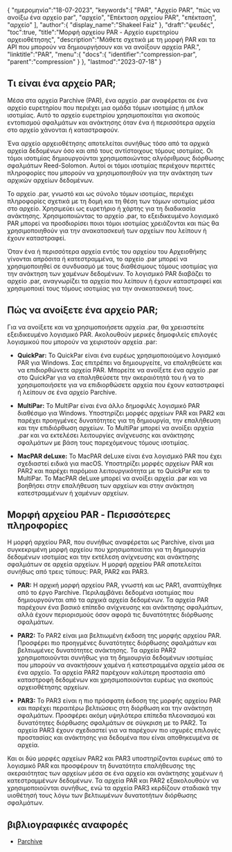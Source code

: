 {
"ημερομηνία":"18-07-2023",
   "keywords":[
"PAR",
"Αρχείο PAR",
"πώς να ανοίξω ένα αρχείο par",
"αρχείο",
"Επέκταση αρχείου PAR",
"επέκταση",
"αρχείο"
],
   "author":{
"display_name":"Shakeel Faiz"
},
"draft":"ψευδές",
"toc":true,
"title":"Μορφή αρχείου PAR - Αρχείο ευρετηρίου αρχειοθέτησης",
   "description":"Μάθετε σχετικά με τη μορφή PAR και τα API που μπορούν να δημιουργήσουν και να ανοίξουν αρχεία PAR.",
"linktitle":"PAR",
   "menu":{
      "docs":{
         "identifier":"compression-par",
         "parent":"compression"
}
},
"lastmod":"2023-07-18"
}

## Τι είναι ένα αρχείο PAR;

Μέσα στα αρχεία Parchive (PAR), ένα αρχείο .par αναφέρεται σε ένα αρχείο ευρετηρίου που περιέχει μια ομάδα τόμων ισοτιμίας ή μπλοκ ισοτιμίας. Αυτό το αρχείο ευρετηρίου χρησιμοποιείται για σκοπούς εντοπισμού σφαλμάτων και ανάκτησης όταν ένα ή περισσότερα αρχεία στο αρχείο χάνονται ή καταστραφούν.

Ένα αρχείο αρχειοθέτησης αποτελείται συνήθως τόσο από τα αρχικά αρχεία δεδομένων όσο και από τους αντίστοιχους τόμους ισοτιμίας. Οι τόμοι ισοτιμίας δημιουργούνται χρησιμοποιώντας αλγόριθμους διόρθωσης σφαλμάτων Reed-Solomon. Αυτοί οι τόμοι ισοτιμίας περιέχουν περιττές πληροφορίες που μπορούν να χρησιμοποιηθούν για την ανάκτηση των αρχικών αρχείων δεδομένων.

Το αρχείο .par, γνωστό και ως σύνολο τόμων ισοτιμίας, περιέχει πληροφορίες σχετικά με τη δομή και τη θέση των τόμων ισοτιμίας μέσα στο αρχείο. Χρησιμεύει ως ευρετήριο ή χάρτης για τη διαδικασία ανάκτησης. Χρησιμοποιώντας το αρχείο .par, το εξειδικευμένο λογισμικό PAR μπορεί να προσδιορίσει ποιοι τόμοι ισοτιμίας χρειάζονται και πώς θα χρησιμοποιηθούν για την ανακατασκευή των αρχείων που λείπουν ή έχουν καταστραφεί.

Όταν ένα ή περισσότερα αρχεία εντός του αρχείου του Αρχειοθήκης γίνονται απρόσιτα ή κατεστραμμένα, το αρχείο .par μπορεί να χρησιμοποιηθεί σε συνδυασμό με τους διαθέσιμους τόμους ισοτιμίας για την ανάκτηση των χαμένων δεδομένων. Το λογισμικό PAR διαβάζει το αρχείο .par, αναγνωρίζει τα αρχεία που λείπουν ή έχουν καταστραφεί και χρησιμοποιεί τους τόμους ισοτιμίας για την ανακατασκευή τους.

## Πώς να ανοίξετε ένα αρχείο PAR;

Για να ανοίξετε και να χρησιμοποιήσετε αρχεία .par, θα χρειαστείτε εξειδικευμένο λογισμικό PAR. Ακολουθούν μερικές δημοφιλείς επιλογές λογισμικού που μπορούν να χειριστούν αρχεία .par:

- **QuickPar:** Το QuickPar είναι ένα ευρέως χρησιμοποιούμενο λογισμικό PAR για Windows. Σας επιτρέπει να δημιουργείτε, να επαληθεύετε και να επιδιορθώνετε αρχεία PAR. Μπορείτε να ανοίξετε ένα αρχείο .par στο QuickPar για να επαληθεύσετε την ακεραιότητά του ή να το χρησιμοποιήσετε για να επιδιορθώσετε αρχεία που έχουν καταστραφεί ή λείπουν σε ένα αρχείο Parchive.

- **MultiPar:** Το MultiPar είναι ένα άλλο δημοφιλές λογισμικό PAR διαθέσιμο για Windows. Υποστηρίζει μορφές αρχείων PAR και PAR2 και παρέχει προηγμένες δυνατότητες για τη δημιουργία, την επαλήθευση και την επιδιόρθωση αρχείων. Το MultiPar μπορεί να ανοίξει αρχεία .par και να εκτελέσει λειτουργίες ανίχνευσης και ανάκτησης σφαλμάτων με βάση τους παρεχόμενους τόμους ισοτιμίας.

- **MacPAR deLuxe:** Το MacPAR deLuxe είναι ένα λογισμικό PAR που έχει σχεδιαστεί ειδικά για macOS. Υποστηρίζει μορφές αρχείων PAR και PAR2 και παρέχει παρόμοια λειτουργικότητα με το QuickPar και το MultiPar. Το MacPAR deLuxe μπορεί να ανοίξει αρχεία .par και να βοηθήσει στην επαλήθευση των αρχείων και στην ανάκτηση κατεστραμμένων ή χαμένων αρχείων.

## Μορφή αρχείου PAR - Περισσότερες πληροφορίες

Η μορφή αρχείου PAR, που συνήθως αναφέρεται ως Parchive, είναι μια συγκεκριμένη μορφή αρχείου που χρησιμοποιείται για τη δημιουργία δεδομένων ισοτιμίας και την εκτέλεση ανίχνευσης και ανάκτησης σφαλμάτων σε αρχεία αρχείων. Η μορφή αρχείου PAR αποτελείται συνήθως από τρεις τύπους: PAR, PAR2 και PAR3.

- **PAR:** Η αρχική μορφή αρχείου PAR, γνωστή και ως PAR1, αναπτύχθηκε από το έργο Parchive. Περιλαμβάνει δεδομένα ισοτιμίας που δημιουργούνται από τα αρχικά αρχεία δεδομένων. Τα αρχεία PAR παρέχουν ένα βασικό επίπεδο ανίχνευσης και ανάκτησης σφαλμάτων, αλλά έχουν περιορισμούς όσον αφορά τις δυνατότητες διόρθωσης σφαλμάτων.

- **PAR2:** Το PAR2 είναι μια βελτιωμένη έκδοση της μορφής αρχείου PAR. Προσφέρει πιο προηγμένες δυνατότητες διόρθωσης σφαλμάτων και βελτιωμένες δυνατότητες ανάκτησης. Τα αρχεία PAR2 χρησιμοποιούνται συνήθως για τη δημιουργία δεδομένων ισοτιμίας που μπορούν να ανακτήσουν χαμένα ή κατεστραμμένα αρχεία μέσα σε ένα αρχείο. Τα αρχεία PAR2 παρέχουν καλύτερη προστασία από καταστροφή δεδομένων και χρησιμοποιούνται ευρέως για σκοπούς αρχειοθέτησης αρχείων.

- **PAR3:** Το PAR3 είναι η πιο πρόσφατη έκδοση της μορφής αρχείου PAR και παρέχει περαιτέρω βελτιώσεις στη διόρθωση και την ανάκτηση σφαλμάτων. Προσφέρει ακόμη υψηλότερα επίπεδα πλεονασμού και δυνατότητες διόρθωσης σφαλμάτων σε σύγκριση με το PAR2. Τα αρχεία PAR3 έχουν σχεδιαστεί για να παρέχουν πιο ισχυρές επιλογές προστασίας και ανάκτησης για δεδομένα που είναι αποθηκευμένα σε αρχεία.

Και οι δύο μορφές αρχείων PAR2 και PAR3 υποστηρίζονται ευρέως από το λογισμικό PAR και προσφέρουν τη δυνατότητα επαλήθευσης της ακεραιότητας των αρχείων μέσα σε ένα αρχείο και ανάκτησης χαμένων ή κατεστραμμένων δεδομένων. Τα αρχεία PAR και PAR2 εξακολουθούν να χρησιμοποιούνται συνήθως, ενώ τα αρχεία PAR3 κερδίζουν σταδιακά την υιοθέτησή τους λόγω των βελτιωμένων δυνατοτήτων διόρθωσης σφαλμάτων.

## βιβλιογραφικές αναφορές
* [Parchive](https://en.wikipedia.org/wiki/Parchive)

